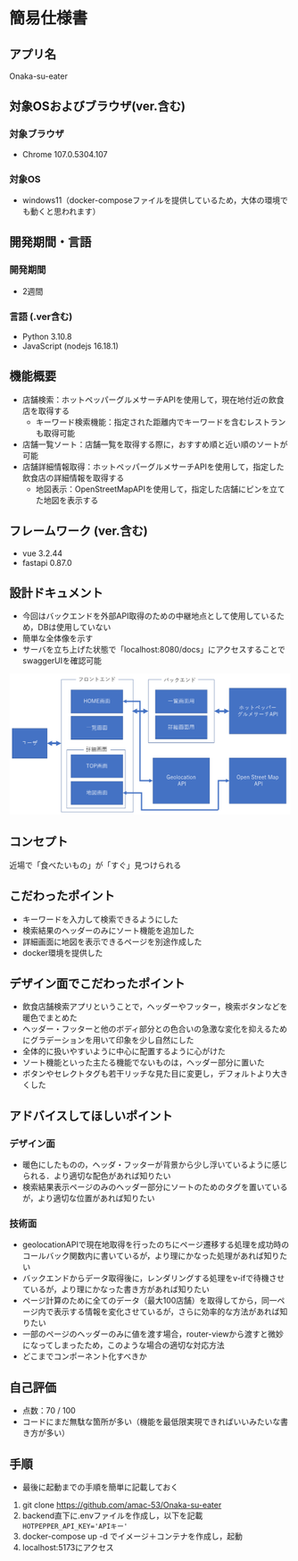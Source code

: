 # 簡易仕様書

## アプリ名
Onaka-su-eater

## 対象OSおよびブラウザ(ver.含む)
### 対象ブラウザ
- Chrome 107.0.5304.107

### 対象OS
- windows11（docker-composeファイルを提供しているため，大体の環境でも動くと思われます）

## 開発期間・言語
### 開発期間
- 2週間

### 言語 (.ver含む)
- Python 3.10.8
- JavaScript (nodejs 16.18.1)

## 機能概要
- 店舗検索：ホットペッパーグルメサーチAPIを使用して，現在地付近の飲食店を取得する
    - キーワード検索機能：指定された距離内でキーワードを含むレストランも取得可能
- 店舗一覧ソート：店舗一覧を取得する際に，おすすめ順と近い順のソートが可能
- 店舗詳細情報取得：ホットペッパーグルメサーチAPIを使用して，指定した飲食店の詳細情報を取得する
    - 地図表示：OpenStreetMapAPIを使用して，指定した店舗にピンを立てた地図を表示する

## フレームワーク (ver.含む)
- vue 3.2.44
- fastapi 0.87.0

## 設計ドキュメント
- 今回はバックエンドを外部API取得のための中継地点として使用しているため，DBは使用していない
- 簡単な全体像を示す
- サーバを立ち上げた状態で「localhost:8080/docs」にアクセスすることでswaggerUIを確認可能

![全体像](./全体像.png)

## コンセプト
近場で「食べたいもの」が「すぐ」見つけられる

## こだわったポイント
- キーワードを入力して検索できるようにした
- 検索結果のヘッダーのみにソート機能を追加した
- 詳細画面に地図を表示できるページを別途作成した
- docker環境を提供した

## デザイン面でこだわったポイント
- 飲食店舗検索アプリということで，ヘッダーやフッター，検索ボタンなどを暖色でまとめた
- ヘッダー・フッターと他のボディ部分との色合いの急激な変化を抑えるためにグラデーションを用いて印象を少し自然にした
- 全体的に扱いやすいように中心に配置するように心がけた
- ソート機能といった主たる機能でないものは，ヘッダー部分に置いた
- ボタンやセレクトタグも若干リッチな見た目に変更し，デフォルトより大きくした

## アドバイスしてほしいポイント
### デザイン面
- 暖色にしたものの，ヘッダ・フッターが背景から少し浮いているように感じられる．より適切な配色があれば知りたい
- 検索結果表示ページのみのヘッダー部分にソートのためのタグを置いているが，より適切な位置があれば知りたい

### 技術面
- geolocationAPIで現在地取得を行ったのちにページ遷移する処理を成功時のコールバック関数内に書いているが，より理にかなった処理があれば知りたい
- バックエンドからデータ取得後に，レンダリングする処理をv-ifで待機させているが，より理にかなった書き方があれば知りたい
- ページ計算のために全てのデータ（最大100店舗）を取得してから，同一ページ内で表示する情報を変化させているが，さらに効率的な方法があれば知りたい
- 一部のページのヘッダーのみに値を渡す場合，router-viewから渡すと微妙になってしまったため，このような場合の適切な対応方法
- どこまでコンポーネント化すべきか

## 自己評価
- 点数：70 / 100
- コードにまだ無駄な箇所が多い（機能を最低限実現できればいいみたいな書き方が多い）


## 手順
- 最後に起動までの手順を簡単に記載しておく
1. git clone https://github.com/amac-53/Onaka-su-eater
2. backend直下に.envファイルを作成し，以下を記載  
    ```HOTPEPPER_API_KEY='APIキー'```
3. docker-compose up -d でイメージ＋コンテナを作成し，起動
4. localhost:5173にアクセス